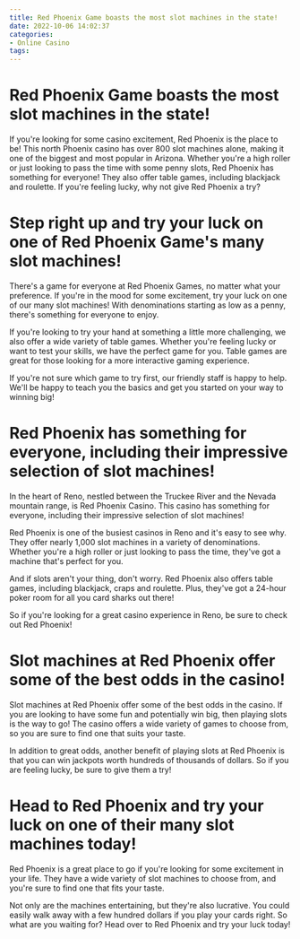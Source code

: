 ```yaml
---
title: Red Phoenix Game boasts the most slot machines in the state!
date: 2022-10-06 14:02:37
categories:
- Online Casino
tags:
---
```



#  Red Phoenix Game boasts the most slot machines in the state!

If you're looking for some casino excitement, Red Phoenix is the place to be! This north Phoenix casino has over 800 slot machines alone, making it one of the biggest and most popular in Arizona. Whether you're a high roller or just looking to pass the time with some penny slots, Red Phoenix has something for everyone! They also offer table games, including blackjack and roulette. If you're feeling lucky, why not give Red Phoenix a try?

#  Step right up and try your luck on one of Red Phoenix Game's many slot machines!

There's a game for everyone at Red Phoenix Games, no matter what your preference. If you're in the mood for some excitement, try your luck on one of our many slot machines! With denominations starting as low as a penny, there's something for everyone to enjoy.

If you're looking to try your hand at something a little more challenging, we also offer a wide variety of table games. Whether you're feeling lucky or want to test your skills, we have the perfect game for you. Table games are great for those looking for a more interactive gaming experience.

If you're not sure which game to try first, our friendly staff is happy to help. We'll be happy to teach you the basics and get you started on your way to winning big!

#  Red Phoenix has something for everyone, including their impressive selection of slot machines!

In the heart of Reno, nestled between the Truckee River and the Nevada mountain range, is Red Phoenix Casino. This casino has something for everyone, including their impressive selection of slot machines!

Red Phoenix is one of the busiest casinos in Reno and it's easy to see why. They offer nearly 1,000 slot machines in a variety of denominations. Whether you're a high roller or just looking to pass the time, they've got a machine that's perfect for you.

And if slots aren't your thing, don't worry. Red Phoenix also offers table games, including blackjack, craps and roulette. Plus, they've got a 24-hour poker room for all you card sharks out there!

So if you're looking for a great casino experience in Reno, be sure to check out Red Phoenix!

#   Slot machines at Red Phoenix offer some of the best odds in the casino!

Slot machines at Red Phoenix offer some of the best odds in the casino. If you are looking to have some fun and potentially win big, then playing slots is the way to go! The casino offers a wide variety of games to choose from, so you are sure to find one that suits your taste.

In addition to great odds, another benefit of playing slots at Red Phoenix is that you can win jackpots worth hundreds of thousands of dollars. So if you are feeling lucky, be sure to give them a try!

#  Head to Red Phoenix and try your luck on one of their many slot machines today!

Red Phoenix is a great place to go if you're looking for some excitement in your life. They have a wide variety of slot machines to choose from, and you're sure to find one that fits your taste.

Not only are the machines entertaining, but they're also lucrative. You could easily walk away with a few hundred dollars if you play your cards right. So what are you waiting for? Head over to Red Phoenix and try your luck today!